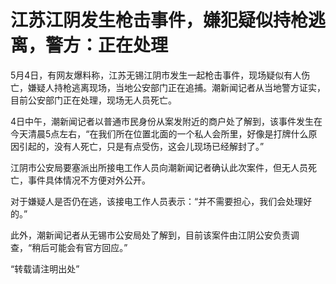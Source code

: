 # 江苏江阴发生枪击事件，嫌犯疑似持枪逃离，警方：正在处理

5月4日，有网友爆料称，江苏无锡江阴市发生一起枪击事件，现场疑似有人伤亡，嫌疑人持枪逃离现场，当地公安部门正在追捕。潮新闻记者从当地警方证实，目前公安部门正在处理，现场无人员死亡。

4日中午，潮新闻记者以普通市民身份从案发附近的商户处了解到，该事件发生在今天清晨5点左右，“在我们所在位置北面的一个私人会所里，好像是打牌什么原因引起的，没有人死亡，只是有点受伤，这会儿现场已经解封了。”

江阴市公安局要塞派出所接电工作人员向潮新闻记者确认此次案件，但无人员死亡，事件具体情况不方便对外公开。

对于嫌疑人是否仍在逃，该接电工作人员表示：“并不需要担心，我们会处理好的。”

此外，潮新闻记者从无锡市公安局处了解到，目前该案件由江阴公安负责调查，“稍后可能会有官方回应。”

“转载请注明出处”

